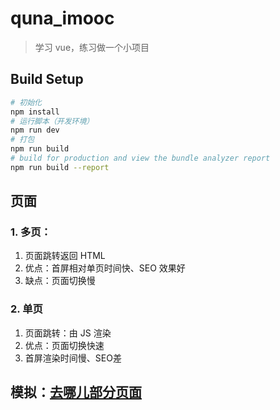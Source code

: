 # quna_imooc

> 学习 vue，练习做一个小项目

## Build Setup

``` bash
# 初始化
npm install
# 运行脚本（开发环境）
npm run dev
# 打包
npm run build
# build for production and view the bundle analyzer report
npm run build --report
```

## 页面

### 1. 多页：

1. 页面跳转返回 HTML
2. 优点：首屏相对单页时间快、SEO 效果好
3. 缺点：页面切换慢

### 2. 单页

1. 页面跳转：由 JS 渲染
2. 优点：页面切换快速
3. 首屏渲染时间慢、SEO差

## 模拟：[去哪儿部分页面](http://touch.piao.qunar.com/)
